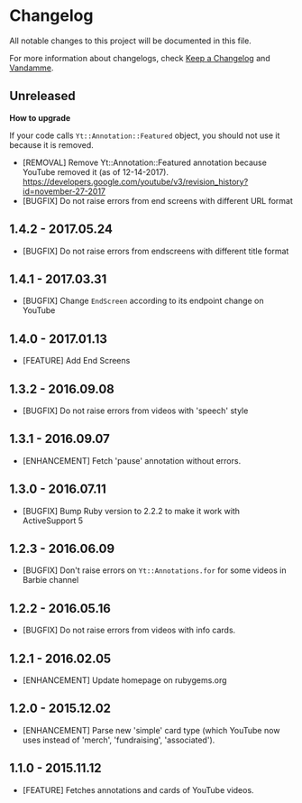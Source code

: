 # Changelog

All notable changes to this project will be documented in this file.

For more information about changelogs, check
[Keep a Changelog](http://keepachangelog.com) and
[Vandamme](http://tech-angels.github.io/vandamme).

## Unreleased

**How to upgrade**

If your code calls `Yt::Annotation::Featured` object, you should not use it because it is removed.

* [REMOVAL] Remove Yt::Annotation::Featured annotation because YouTube removed it (as of 12-14-2017).
https://developers.google.com/youtube/v3/revision_history?id=november-27-2017
* [BUGFIX] Do not raise errors from end screens with different URL format

## 1.4.2 - 2017.05.24

* [BUGFIX] Do not raise errors from endscreens with different title format

## 1.4.1 - 2017.03.31

* [BUGFIX] Change `EndScreen` according to its endpoint change on YouTube

## 1.4.0 - 2017.01.13

* [FEATURE] Add End Screens

## 1.3.2 - 2016.09.08

* [BUGFIX] Do not raise errors from videos with 'speech' style

## 1.3.1 - 2016.09.07

* [ENHANCEMENT] Fetch 'pause' annotation without errors.

## 1.3.0 - 2016.07.11

* [BUGFIX] Bump Ruby version to 2.2.2 to make it work with ActiveSupport 5

## 1.2.3 - 2016.06.09

* [BUGFIX] Don't raise errors on `Yt::Annotations.for` for some videos in Barbie channel

## 1.2.2 - 2016.05.16

* [BUGFIX] Do not raise errors from videos with info cards.

## 1.2.1 - 2016.02.05

* [ENHANCEMENT] Update homepage on rubygems.org

## 1.2.0 - 2015.12.02

* [ENHANCEMENT] Parse new 'simple' card type (which YouTube now uses instead of 'merch', 'fundraising', 'associated').

## 1.1.0 - 2015.11.12

* [FEATURE] Fetches annotations and cards of YouTube videos.
